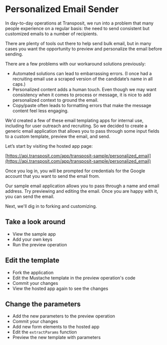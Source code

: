 # Personalized Email Sender

In day-to-day operations at Transposit, we run into a problem that many people experience on a regular basis: the need to send consistent but customized emails to a number of recipients.

There are plenty of tools out there to help send bulk email, but in many cases you want the opportunity to preview and personalize the email before sending. 

There are a few problems with our workaround solutions previously:
  
  * Automated solutions can lead to embarrassing errors. (I once had a recruiting email use a scraped version of the candidate’s name in all caps.)
  * Personalized content adds a human touch. Even though we may want consistency when it comes to process or message, it is nice to add personalized context to ground the email.
  * Copy/paste often leads to formatting errors that make the message content feel less engaging.

We'd created a few of these email templating apps for internal use, including  for user outreach and recruiting. So we decided to create a generic email application that allows you to pass through some input fields to a custom template, preview the email, and send.

Let’s start by visiting the hosted app page:

[https://api.transposit.com/app/transposit-sample/personalized_email](https://api.transposit.com/app/transposit-sample/personalized_email)

Once you log in, you will be prompted for credentials for the Google account that you want to send the email from.

Our sample email application allows you to pass through a name and email address. Try previewing and editing the email. Once you are happy with it, you can send the email.

Next, we'll dig in to forking and customizing.

## Take a look around

 * View the sample app
 * Add your own keys
 * Run the preview operation

## Edit the template

  * Fork the application
  * Edit the Mustache template in the preview operation's code
  * Commit your changes
  * View the hosted app again to see the changes

## Change the parameters

  * Add the new parameters to the preview operation
  * Commit your changes
  * Add new form elements to the hosted app
  * Edit the `extractParams` function
  * Preview the new template with parameters
